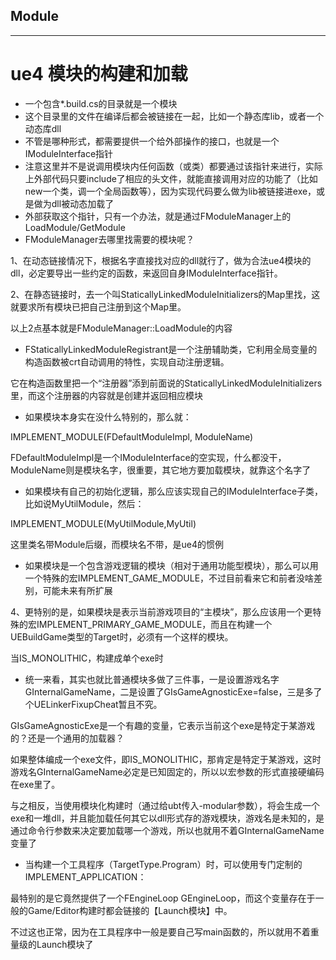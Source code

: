 ## Module
---
# ue4 模块的构建和加载
- 一个包含*.build.cs的目录就是一个模块
- 这个目录里的文件在编译后都会被链接在一起，比如一个静态库lib，或者一个动态库dll
- 不管是哪种形式，都需要提供一个给外部操作的接口，也就是一个IModuleInterface指针
- 注意这里并不是说调用模块内任何函数（或类）都要通过该指针来进行，实际上外部代码只要include了相应的头文件，就能直接调用对应的功能了（比如new一个类，调一个全局函数等），因为实现代码要么做为lib被链接进exe，或是做为dll被动态加载了
- 外部获取这个指针，只有一个办法，就是通过FModuleManager上的LoadModule/GetModule
- FModuleManager去哪里找需要的模块呢？

1、在动态链接情况下，根据名字直接找对应的dll就行了，做为合法ue4模块的dll，必定要导出一些约定的函数，来返回自身IModuleInterface指针。

2、在静态链接时，去一个叫StaticallyLinkedModuleInitializers的Map里找，这就要求所有模块已把自己注册到这个Map里。

以上2点基本就是FModuleManager::LoadModule的内容
- FStaticallyLinkedModuleRegistrant是一个注册辅助类，它利用全局变量的构造函数被crt自动调用的特性，实现自动注册逻辑。

它在构造函数里把一个“注册器”添到前面说的StaticallyLinkedModuleInitializers里，而这个注册器的内容就是创建并返回相应模块

- 如果模块本身实在没什么特别的，那么就：

IMPLEMENT_MODULE(FDefaultModuleImpl, ModuleName)

FDefaultModuleImpl是一个IModuleInterface的空实现，什么都没干，ModuleName则是模块名字，很重要，其它地方要加载模块，就靠这个名字了

- 如果模块有自己的初始化逻辑，那么应该实现自己的IModuleInterface子类，比如说MyUtilModule，然后：

IMPLEMENT_MODULE(MyUtilModule,MyUtil)

这里类名带Module后缀，而模块名不带，是ue4的惯例

- 如果模块是一个包含游戏逻辑的模块（相对于通用功能型模块），那么可以用一个特殊的宏IMPLEMENT_GAME_MODULE，不过目前看来它和前者没啥差别，可能未来有所扩展

4、更特别的是，如果模块是表示当前游戏项目的“主模块”，那么应该用一个更特殊的宏IMPLEMENT_PRIMARY_GAME_MODULE，而且在构建一个UEBuildGame类型的Target时，必须有一个这样的模块。

当IS_MONOLITHIC，构建成单个exe时



- 统一来看，其实也就比普通模块多做了三件事，一是设置游戏名字GInternalGameName，二是设置了GIsGameAgnosticExe=false，三是多了个UELinkerFixupCheat暂且不究。

GIsGameAgnosticExe是一个有趣的变量，它表示当前这个exe是特定于某游戏的？还是一个通用的加载器？

如果整体编成一个exe文件，即IS_MONOLITHIC，那肯定是特定于某游戏，这时游戏名GInternalGameName必定是已知固定的，所以以宏参数的形式直接硬编码在exe里了。

与之相反，当使用模块化构建时（通过给ubt传入-modular参数），将会生成一个exe和一堆dll，并且能加载任何其它以dll形式存的游戏模块，游戏名是未知的，是通过命令行参数来决定要加载哪一个游戏，所以也就用不着GInternalGameName变量了


- 当构建一个工具程序（TargetType.Program）时，可以使用专门定制的IMPLEMENT_APPLICATION：

最特别的是它竟然提供了一个FEngineLoop GEngineLoop，而这个变量存在于一般的Game/Editor构建时都会链接的【Launch模块】中。

不过这也正常，因为在工具程序中一般是要自己写main函数的，所以就用不着重量级的Launch模块了
